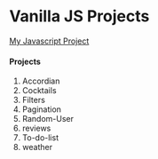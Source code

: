 # Vanilla JS Projects

[My Javascript Project](https://www.udemy.com/course/javascript-tutorial-for-beginners-w/?referralCode=DD9FA6C0D976918D3E1C)

#### Projects

1. Accordian
2. Cocktails
3. Filters
4. Pagination
5. Random-User
6. reviews
7. To-do-list
8. weather

